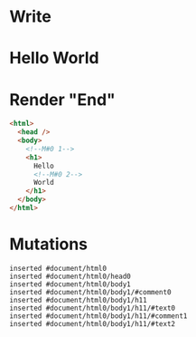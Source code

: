 # Write
  <body><!M#0 1><h1>Hello <!M#0 2>World</h1></body>


# Render "End"
```html
<html>
  <head />
  <body>
    <!--M#0 1-->
    <h1>
      Hello 
      <!--M#0 2-->
      World
    </h1>
  </body>
</html>
```

# Mutations
```
inserted #document/html0
inserted #document/html0/head0
inserted #document/html0/body1
inserted #document/html0/body1/#comment0
inserted #document/html0/body1/h11
inserted #document/html0/body1/h11/#text0
inserted #document/html0/body1/h11/#comment1
inserted #document/html0/body1/h11/#text2
```